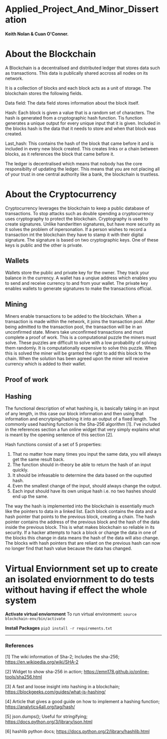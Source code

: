 # Applied_Project_And_Minor_Dissertation
#### Keith Nolan & Cuan O'Conner.


# About the Blockchain
A Blockchain is a decentralised and distributed ledger that stores data such as transactions. This data is publically shared accross all nodes on its network.

It is a collection of blocks and each block acts as a unit of storage. The blockchain stores the following fields.

Data field: The data field stores information about the block itself.

Hash: Each block is given a value that is a random set of characters. The hash is generated from a cryptographic hash function. Tis function generates a unique output for every unique input that it is given.
Included in the blocks hash is the data that it needs to store and when that block was created.

Last_hash: This contains the hash of the block that came before it and is included in every new block created. This creates links or a chain between blocks, as it references the block that came before it.

The ledger is decentralised which means that nobody has the core responsibilty of updating the ledger. This means that you are not placing all of your trust in one central authority like a bank, the blockchain is trustless.

# About the Cryptocurrency
Cryptocurrency leverages the blockchain to keep a public database of transactions. To stop attacks such as double spending a cryptocurrency uses cryptography to
protect the blockchain. Cryptography is used to create signatures. Unlike handwritten signatures, but have more security as it solves the problem of inpersonation. If a person wishes to record a transaction int the blockchain they have to stamp it with their digital signature. The signature is based on two cryptographic keys. One of these keys is public and the other is private.

## Wallets
Wallets store the public and private key for the owner. They track your balance in the currency. A wallet has a unqiue address which enables you to send and receive currency to and from your wallet. The private key enables wallets to generate signatures to make the transactions official.

## Mining
Miners enable transactions to be added to the blockchain. When a transaction is made within the network, it joins the transaction pool. After being admitted to the transaction pool, the transaction will be in an unconfirmed state. Miners take unconfirmed transactions and must complete a proof of work. This is a computational puzzle the miners must solve. These puzzles are difficult to solve with a low probability of solving them randomly. It is computationally expensive to solve this puzzle. When this is solved the miner will be granted the right to add this block to the chain. When the solution has been agreed upon the miner will receive currency which is added to their wallet.

## Proof of work

## Hashing 
The functional description of what hashing is, is basically taking in an input of any length, in this case our block information and then using that information and encrytping/hashing it into an output of a fixed length. The commonly used hashing function is the Sha-256 algorithm [1]. I've included in the references section a fun online widget that very simply explains what is meant by the opening sentence of this section [2].

Hash functions consist of a set of 5 properties:
1. That no matter how many times you input the same data, you will always get the same result back.
2. The function should in-theory be able to return the hash of an input quickly.
3. It should be infeasable to determine the data based on the ouputted hash.
4. Even the smallest change of the input, should always change the output.
5. Each input should have its own unique hash i.e. no two hashes should end up the same.

The way the hash is implemented into the blockchain is essentially much like the pointers to data in a linked list. Each block contains the data and a hash pointer that points to the previous block, creating a chain. The hash pointer contains the address of the previous block and the hash of the data inside the previous block. This is what makes blockchain so reliable in its security. If a hacker attempts to hack a block or change the data in one of the blocks this change in data means the hash of the data will also change. The blocks with hash pointers that are reliant on the previous hash can now no longer find that hash value because the data has changed.


# Virtual Enviornment set up to create an isolated enviornment to do tests without having if effect the whole system
**Activate virtual enviornment**
To run virtual environment: ```source blockchain-env/bin/activate ```

**Install Packages**
```pip3 install -r requirements.txt```

***
### References
[1] The wiki information of Sha-2; Includes the sha-256; https://en.wikipedia.org/wiki/SHA-2

[2] Widget to show sha-256 in action; https://emn178.github.io/online-tools/sha256.html

[3] A fast and loose insight into hashing in a blockchain; https://blockgeeks.com/guides/what-is-hashing/

[4] Article that gives a good guide on how to implement a hashing function; https://analytics4all.org/tag/hash/

[5] json.dumps(); Useful for stringifying; https://docs.python.org/3/library/json.html

[6] hashlib python docs; https://docs.python.org/2/library/hashlib.html






